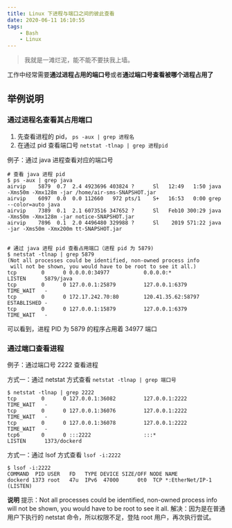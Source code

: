 ```yaml
---
title: Linux 下进程与端口之间的彼此查看
date: 2020-06-11 16:10:55
tags: 
    - Bash
    - Linux
---
```


> 我就是一滩烂泥，能不能不要扶我上墙。

工作中经常需要**通过进程占用的端口号**或者**通过端口号查看被哪个进程占用了**

<!-- more -->

## 举例说明

### 通过进程名查看其占用端口

1. 先查看进程的 pid， `ps -aux | grep 进程名`
2. 在通过 pid 查看端口号 `netstat -tlnap | grep 进程pid`

例子：通过 java 进程查看对应的端口号

```
# 查看 java 进程 pid
$ ps -aux | grep java
airvip    5879  0.7  2.4 4923696 403824 ?      Sl   12:49   1:50 java -Xms50m -Xmx128m -jar /home/air-sms-SNAPSHOT.jar
airvip    6097  0.0  0.0 112660   972 pts/1    S+   16:53   0:00 grep --color=auto java
airvip    7389  0.1  2.1 6073516 347652 ?      Sl   Feb10 300:29 java -Xms50m -Xmx128m -jar notice-SNAPSHOT.jar
airvip    7896  0.1  2.0 4496480 329988 ?      Sl    2019 571:22 java -jar -Xms50m -Xmx200m tt-SNAPSHOT.jar


# 通过 java 进程 pid 查看占用端口（进程 pid 为 5879)
$ netstat -tlnap | grep 5879
(Not all processes could be identified, non-owned process info
 will not be shown, you would have to be root to see it all.)
tcp        0      0 0.0.0.0:34977           0.0.0.0:*               LISTEN      5879/java           
tcp        0      0 127.0.0.1:25879         127.0.0.1:6379          TIME_WAIT   -                   
tcp        0      0 172.17.242.70:80        120.41.35.62:58797      ESTABLISHED -                   
tcp        0      0 127.0.0.1:15879         127.0.0.1:6379          TIME_WAIT   - 
```

可以看到，进程 PID 为 5879 的程序占用着 34977 端口

### 通过端口查看进程

例子：通过端口号 2222 查看进程 

方式一：通过 netstat 方式查看 `netstat -tlnap | grep 端口号`

```
$ netstat -tlnap | grep 2222
tcp        0      0 127.0.0.1:36082         127.0.0.1:2222          TIME_WAIT   -                      
tcp        0      0 127.0.0.1:36076         127.0.0.1:2222          TIME_WAIT   -                   
tcp        0      0 127.0.0.1:36078         127.0.0.1:2222          TIME_WAIT   -                   
tcp6       0      0 :::2222                 :::*                    LISTEN      1373/dockerd
```

方式一：通过 lsof 方式查看 `lsof -i:2222`

```
$ lsof -i:2222
COMMAND  PID USER   FD   TYPE DEVICE SIZE/OFF NODE NAME
dockerd 1373 root   47u  IPv6  47000      0t0  TCP *:EtherNet/IP-1 (LISTEN)
```

**说明** 
提示：Not all processes could be identified, non-owned process info will not be shown, you would have to be root to see it all.
解决：因为是在普通用户下执行的 netstat 命令，所以权限不足，登陆 root 用户，再次执行尝试。